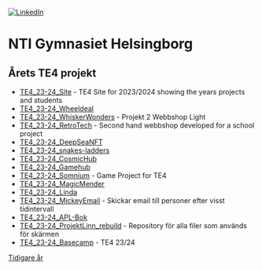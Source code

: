 <!-- This file was automatically generated. Do not edit it directly. -->

[![LinkedIn](https://img.shields.io/badge/linkedin-%230077B5.svg?style=for-the-badge&logo=linkedin&logoColor=white)](https://www.linkedin.com/company/te-4-nti-gymnasiet-helsingborg/posts/?feedView=all)
# NTI Gymnasiet Helsingborg

## Årets TE4 projekt
- [TE4_23-24_Site](https://github.com/NTIG-Helsingborg/TE4_23-24_Site) - TE4 Site for 2023/2024 showing the years projects and students
- [TE4_23-24_Wheeldeal](https://github.com/NTIG-Helsingborg/TE4_23-24_Wheeldeal)
- [TE4_23-24_WhiskerWonders](https://github.com/NTIG-Helsingborg/TE4_23-24_WhiskerWonders) - Projekt 2 Webbshop Light
- [TE4_23-24_RetroTech](https://github.com/NTIG-Helsingborg/TE4_23-24_RetroTech) - Second hand webbshop developed for a school project
- [TE4_23-24_DeepSeaNFT](https://github.com/NTIG-Helsingborg/TE4_23-24_DeepSeaNFT)
- [TE4_23-24_snakes-ladders](https://github.com/NTIG-Helsingborg/TE4_23-24_snakes-ladders)
- [TE4_23-24_CosmicHub](https://github.com/NTIG-Helsingborg/TE4_23-24_CosmicHub)
- [TE4_23-24_Gamehub](https://github.com/NTIG-Helsingborg/TE4_23-24_Gamehub)
- [TE4_23-24_Somnium](https://github.com/NTIG-Helsingborg/TE4_23-24_Somnium) - Game Project for TE4
- [TE4_23-24_MagicMender](https://github.com/NTIG-Helsingborg/TE4_23-24_MagicMender)
- [TE4_23-24_Linda](https://github.com/NTIG-Helsingborg/TE4_23-24_Linda)
- [TE4_23-24_MickeyEmail](https://github.com/NTIG-Helsingborg/TE4_23-24_MickeyEmail) - Skickar email till personer efter visst tidintervall
- [TE4_23-24_APL-Bok](https://github.com/NTIG-Helsingborg/TE4_23-24_APL-Bok)
- [TE4_23-24_ProjektLinn_rebuild](https://github.com/NTIG-Helsingborg/TE4_23-24_ProjektLinn_rebuild) - Repository för alla filer som används för skärmen
- [TE4_23-24_Basecamp](https://github.com/NTIG-Helsingborg/TE4_23-24_Basecamp) - TE4 23/24

[Tidigare år](https://github.com/NTIG-Helsingborg/.github/blob/main/TE4/projects.md)
